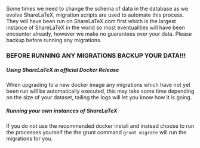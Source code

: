 Some times we need to change the schema of data in the database as we evolve ShareLaTeX, migration scripts are used to automate this process. They will have been run on ShareLaTeX.com first which is the largest instance of ShareLaTeX in the world so most eventualities will have been encounter already, however we make no guarantees over your data. Please backup before running any migrations.

### BEFORE RUNNING ANY MIGRATIONS BACKUP YOUR DATA!!!



##### Using ShareLaTeX in official Docker Release
When upgrading to a new docker image any migrations which have not yet been run will be automatically executed, this may take some time depending on the size of your dataset, tailing the logs will let you know how it is going.

##### Running your own instances of ShareLaTeX
If you do not use the recommended docker install and instead choose to run the processes yourself the the grunt command `grunt migrate` will run the migrations for you.